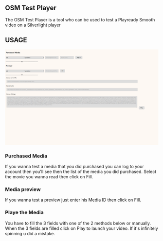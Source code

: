 OSM Test Player
-----------
The OSM Test Player is a tool who can be used to test a Playready Smooth video on a Silverlight player

USAGE
---------

![alt tag](img/home.png)

### Purchased Media

If you wanna test a media that you did purchased you can log to your account then you'll see then the list of the media you did purchased.
Select the movie you wanna read then click on Fill.

### Media preview

If you wanna test a preview just enter his Media ID then click on Fill.

### Playe the Media

You have to fill the 3 fields with one of the 2 methods below or manually.
When the 3 fields are filled click on Play to launch your video.
If it's infinitely spinning u did a mistake.
